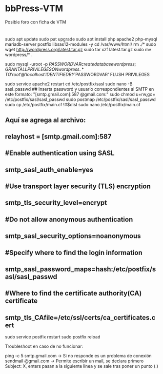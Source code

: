 # bbPress-VTM
Posible foro con ficha de VTM


#

sudo apt update
sudo pat upgrade
sudo apt install php apache2 php-mysql mariadb-server postfix libsas12-modules -y
cd /var/www/html/
rm ./*
sudo wget http://wordpress.org/latest.tar.gz
sudo tar xzf latest.tar.gz
sudo mv wordpress/* .

sudo mysql -uroot -p $PASSWORDVAR
create database wordpress;
GRANT ALL PRIVILEGES ON wordpress.* TO 'root'@'localhost' IDENTIFIED BY '$PASSWORDVAR'
FLUSH PRIVILEGES

sudo service apache2 restart
cd /etc/postfix/sasl
sudo nano -B sasl_passwd ## Inserta password y usuario correspondientes al SMTP en este formato: "[smtp.gmail.com]:587 <user>@gmail.com:<password>"
sudo chmod u=rw,go= /etc/postfix/sasl/sasl_passwd
sudo postmap /etc/postfix/sasl/sasl_passwd
sudo cp /etc/postfix/main.cf !#$dist
sudo nano /etc/postfix/main.cf

## Aquí se agrega al archivo:
## relayhost = [smtp.gmail.com]:587
## #Enable authentication using SASL
## smtp_sasl_auth_enable=yes
## #Use transport layer security (TLS) encryption
## smtp_tls_security_level=encrypt
## #Do not allow anonymous authentication
## smtp_sasl_security_options=noanonymous
## #Specify where to find the login information
## smtp_sasl_password_maps=hash:/etc/postfix/sasl/sasl_passwd
## #Where to find the certificate authority(CA) certificate
## smtp_tls_CAfile=/etc/ssl/certs/ca_certificates.cert

sudo service postfix restart
sudo postfix reload


Troubleshoot en caso de no funcionar:

ping -c 5 smtp.gmail.com -> Si no responde es un problema de conexión
sendmail <mail>@gmail.com -> Permite escribir un mail, se declara primero Subject: X, enters pasan a la siguiente linea y se sale tras poner un punto (.)

